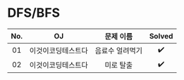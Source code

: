 # DFS/BFS


|          No.          |        OJ        |        문제 이름         |        Solved         |
| :-----: |  :--------: |:---------------------: | :-----: |
| 01 | 이것이코딩테스트다 | 음료수 얼려먹기 | ✔️ |
| 02 | 이것이코딩테스트다 | 미로 탈출 | ✔️ |